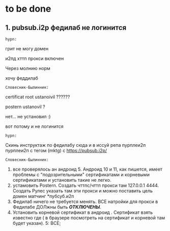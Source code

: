 # to be done

## 1. pubsub.i2p федилаб не логинится

`hypn:`

грит не могу домен

и2пд хттп прокси включен

Через молнию норм

хочу феддилаб

`Словесник-Былинник:`

certificat root ustanoivil ??????

postern ustanovil ?

нет... не установил :)

вот потому и не логинится
  
`hypn:`

Скинь инструктаж по федилабу сюда и в иссуй репа пурплеи2п пурплеи2п с тегом (mktg) c https://pubsub.i2p/

`Словесник-Былинник:`

1. все проверялось ан андроид 5. Андроид 10 и 11, как пишется, имеет проблемы с "подозрительными" сертификатами и корневыми сертификатами и установить такие не легко.
2. устамовить Postern. Создать чттпс/чттп прокси там 127.0.0.1 4444. Создать Рулес указать там эти прокси и можно поставить цель домен матчинг *пубсуб.и2п
3. Федилаб ничего не требуется менять. ВСЕ натройки для прокси в Федилабе ДОЛжны быть ***ОТКЛЮЧЕНЫ***.
4. Установить корневой сертификат в андроид . Сертификат взять известно где ( в браузере посмотреть на сертификат и корневой там будет указан). 
5: ВСЕ;
